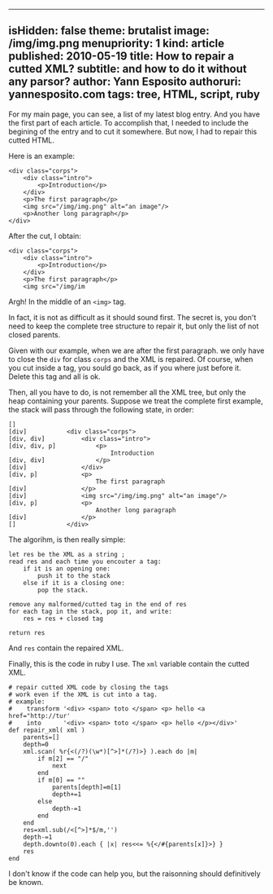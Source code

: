-----
isHidden:       false
theme: brutalist
image: /img/img.png
menupriority:   1
kind:           article
published: 2010-05-19
title: How to repair a cutted XML?
subtitle: and how to do it without any parsor?
author: Yann Esposito
authoruri: yannesposito.com
tags:  tree, HTML, script, ruby
-----

For my main page, you can see, a list of my latest blog entry. And you have the first part of each article. To accomplish that, I needed to include the begining of the entry and to cut it somewhere. But now, I had to repair this cutted HTML.

Here is an example:

~~~~~~ {.html}
<div class="corps">
    <div class="intro">
        <p>Introduction</p>
    </div>
    <p>The first paragraph</p>
    <img src="/img/img.png" alt="an image"/>
    <p>Another long paragraph</p>
</div>
~~~~~~

After the cut, I obtain:

~~~~~~ {.html}
<div class="corps">
    <div class="intro">
        <p>Introduction</p>
    </div>
    <p>The first paragraph</p>
    <img src="/img/im
~~~~~~

Argh! In the middle of an `<img>` tag.

In fact, it is not as difficult as it should sound first. The secret is, you don't need to keep the complete tree structure to repair it, but only the list of not closed parents.

Given with our example, when we are after the first paragraph. we only have to close the `div` for class `corps` and the XML is repaired. Of course, when you cut inside a tag, you sould go back, as if you where just before it. Delete this tag and all is ok.

Then, all you have to do, is not remember all the XML tree, but only the heap containing your parents. Suppose we treat the complete first example, the stack will pass through the following state, in order:

~~~~~~ {.html}
[]           
[div]           <div class="corps">
[div, div]          <div class="intro">
[div, div, p]           <p>
                            Introduction
[div, div]              </p>
[div]               </div>
[div, p]            <p>
                        The first paragraph
[div]               </p>
[div]               <img src="/img/img.png" alt="an image"/>
[div, p]            <p>
                        Another long paragraph
[div]               </p>
[]              </div>
~~~~~~

The algorihm, is then really simple: 
~~~~~~ {.html}
let res be the XML as a string ; 
read res and each time you encouter a tag: 
    if it is an opening one: 
        push it to the stack
    else if it is a closing one: 
        pop the stack.

remove any malformed/cutted tag in the end of res
for each tag in the stack, pop it, and write:
    res = res + closed tag

return res
~~~~~~

And `res` contain the repaired XML.

Finally, this is the code in ruby I use. The `xml` variable contain the cutted XML.

~~~~~~ {.ruby}
# repair cutted XML code by closing the tags
# work even if the XML is cut into a tag.
# example:
#    transform '<div> <span> toto </span> <p> hello <a href="http://tur'
#    into      '<div> <span> toto </span> <p> hello </p></div>'
def repair_xml( xml )
    parents=[]
    depth=0
    xml.scan( %r{<(/?)(\w*)[^>]*(/?)>} ).each do |m|
        if m[2] == "/"
            next
        end
        if m[0] == "" 
            parents[depth]=m[1]
            depth+=1
        else
            depth-=1
        end
    end
    res=xml.sub(/<[^>]*$/m,'')
    depth-=1
    depth.downto(0).each { |x| res<<= %{</#{parents[x]}>} }
    res
end
~~~~~~

I don't know if the code can help you, but the raisonning should definitively be known.
